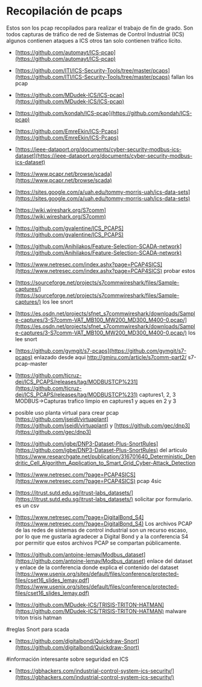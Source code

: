 # Recopilación de pcaps

Estos son los pcap recopilados para realizar el trabajo de fin de grado. 
Son todos capturas de tráfico de red de Sistemas de Control Industrial (ICS) algunos contienen ataques a ICS otros tan solo contienen tráfico lícito.


- [https://github.com/automayt/ICS-pcap](https://github.com/automayt/ICS-pcap)
- [https://github.com/ITI/ICS-Security-Tools/tree/master/pcaps](https://github.com/ITI/ICS-Security-Tools/tree/master/pcaps) fallan los pcap
- [https://github.com/MDudek-ICS/ICS-pcap](https://github.com/MDudek-ICS/ICS-pcap)
- [https://github.com/kondah/ICS-pcap](https://github.com/kondah/ICS-pcap)
- [https://github.com/EmreEkin/ICS-Pcaps](https://github.com/EmreEkin/ICS-Pcaps)
- [https://ieee-dataport.org/documents/cyber-security-modbus-ics-dataset](https://ieee-dataport.org/documents/cyber-security-modbus-ics-dataset)
- [https://www.pcapr.net/browse/scada](https://www.pcapr.net/browse/scada)
- [https://sites.google.com/a/uah.edu/tommy-morris-uah/ics-data-sets](https://sites.google.com/a/uah.edu/tommy-morris-uah/ics-data-sets)
- [https://wiki.wireshark.org/S7comm](https://wiki.wireshark.org/S7comm)
- [https://github.com/gvalentine/ICS_PCAPS](https://github.com/gvalentine/ICS_PCAPS)
- [https://github.com/Anihilakos/Feature-Selection-SCADA-network](https://github.com/Anihilakos/Feature-Selection-SCADA-network)
- [https://www.netresec.com/index.ashx?page=PCAP4SICS](https://www.netresec.com/index.ashx?page=PCAP4SICS) probar estos
- [https://sourceforge.net/projects/s7commwireshark/files/Sample-captures/](https://sourceforge.net/projects/s7commwireshark/files/Sample-captures/) los lee snort 
- [https://es.osdn.net/projects/sfnet_s7commwireshark/downloads/Sample-captures/3-S7comm-VAT_MB100_MW200_MD300_M400-0.pcap/](https://es.osdn.net/projects/sfnet_s7commwireshark/downloads/Sample-captures/3-S7comm-VAT_MB100_MW200_MD300_M400-0.pcap/) los lee snort
- [https://github.com/gymgit/s7-pcaps](https://github.com/gymgit/s7-pcaps) enlazado desde aqui http://gmiru.com/article/s7comm-part2/ s7-pcap-master
- [https://github.com/tjcruz-dei/ICS_PCAPS/releases/tag/MODBUSTCP%231](https://github.com/tjcruz-dei/ICS_PCAPS/releases/tag/MODBUSTCP%231) captures1, 2, 3 MODBUS->Capturas trafico limpio en captures1 y aques en 2 y 3
- posible uso planta virtual para crear pcap [https://github.com/jseidl/virtuaplant](https://github.com/jseidl/virtuaplant)  y [https://github.com/gec/dnp3](https://github.com/gec/dnp3)
- [https://github.com/igbe/DNP3-Dataset-Plus-SnortRules](https://github.com/igbe/DNP3-Dataset-Plus-SnortRules) del articulo https://www.researchgate.net/publication/316701640_Deterministic_Dendritic_Cell_Algorithm_Application_to_Smart_Grid_Cyber-Attack_Detection

- [https://www.netresec.com/?page=PCAP4SICS](https://www.netresec.com/?page=PCAP4SICS) pcap 4sic

- [https://itrust.sutd.edu.sg/itrust-labs_datasets/](https://itrust.sutd.edu.sg/itrust-labs_datasets/) solicitar por formulario. es un csv

- [https://www.netresec.com/?page=DigitalBond_S4](https://www.netresec.com/?page=DigitalBond_S4) Los archivos PCAP de las redes de sistemas de control industrial son un recurso escaso, por lo que me gustaría agradecer a Digital Bond y a la conferencia S4 por permitir que estos archivos PCAP se compartan públicamente.

- [https://github.com/antoine-lemay/Modbus_dataset](https://github.com/antoine-lemay/Modbus_dataset) enlace del dataset y enlace de la conferencia donde explica el contenido del dataset [https://www.usenix.org/sites/default/files/conference/protected-files/cset16_slides_lemay.pdf](https://www.usenix.org/sites/default/files/conference/protected-files/cset16_slides_lemay.pdf)

- [https://github.com/MDudek-ICS/TRISIS-TRITON-HATMAN](https://github.com/MDudek-ICS/TRISIS-TRITON-HATMAN) malware triton trisis hatman

#reglas Snort para scada
- [https://github.com/digitalbond/Quickdraw-Snort](https://github.com/digitalbond/Quickdraw-Snort)

#información interesante sobre seguridad en ICS
- [https://gbhackers.com/industrial-control-system-ics-security/](https://gbhackers.com/industrial-control-system-ics-security/)